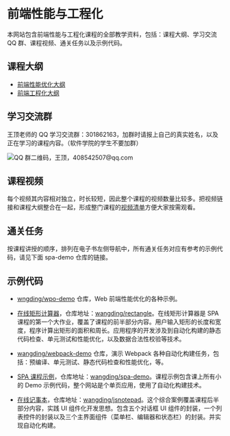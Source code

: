 # 前端性能与工程化

本网站包含前端性能与工程化课程的全部教学资料，包括：课程大纲、学习交流 QQ 群、课程视频、通关任务以及示例代码。

## 课程大纲

- [前端性能优化大纲](http://naotu.baidu.com/file/283ae4597da5ee6b96ca0cba7cea47bc?token=38800ad972642f05)
- [前端工程化大纲](http://naotu.baidu.com/file/529af44e87eb1ed5566b54b2f23771c0?token=57398acc13e8604d)

## 学习交流群

王顶老师的 QQ 学习交流群：301862163，加群时请报上自己的真实姓名，以及正在学习的课程内容。（软件学院的学生不要加群）

![QQ 群二维码，王顶，408542507@qq.com](http://sample.wangding.co/images/student-group.webp)

## 课程视频

每个视频其内容相对独立，时长较短，因此整个课程的视频数量比较多。把视频链接和课程大纲整合在一起，形成整门课程的[视频清单](./chapters/video.md)方便大家按需观看。

## 通关任务

按课程讲授的顺序，排列在电子书左侧导航中，所有通关任务对应有参考的示例代码，请见下面 spa-demo 仓库的链接。

## 示例代码

- [wngding/wpo-demo](https://bitbucket.org/wngding/wpo-demo.git) 仓库，Web 前端性能优化的各种示例。

- [在线矩形计算器](http://rectangle.wangding.co/)，仓库地址：[wangding/rectangle](https://bitbucket.org/wngding/rectangle.git)。在线矩形计算器是 SPA 课程的第一个大作业，覆盖了课程的前半部分内容。用户输入矩形的长度和宽度，程序计算出矩形的面积和周长。应用程序的开发涉及到自动化构建的静态代码检查、单元测试和性能优化，以及数据合法性校验等技术。

- [wangding/webpack-demo](https://bitbucket.org/wngding/webpack-demo.git) 仓库，演示 Webpack 各种自动化构建任务，包括：预编译、单元测试、静态代码检查和性能优化，等。

- [SPA 课程示例](https://fe.wangding.co/)，仓库地址：[wangding/spa-demo](https://bitbucket.org/wngding/spa-demo.git)。课程示例包含课上所有小的 Demo 示例代码，整个网站是个单页应用，使用了自动化构建技术。

- [在线记事本](http://np.wangding.co/)，仓库地址：[wangding/jsnotepad](https://bitbucket.org/wngding/jsnotepad.git)。这个综合案例覆盖课程后半部分内容，实践 UI 组件化开发思想。包含五个对话框 UI 组件的封装，一个列表控件的封装以及三个主界面组件（菜单栏、编辑器和状态栏）的封装。并实现自动化构建。
